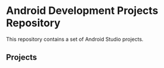 # Android Development Projects Repository

This repository contains a set of Android Studio projects.

## Projects
